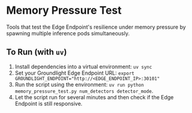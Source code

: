 # Memory Pressure Test
Tools that test the Edge Endpoint's resilience under memory pressure by spawning multiple inference pods simultaneously.

## To Run (with `uv`)
1. Install dependencies into a virtual environment: `uv sync`
1. Set your Groundlight Edge Endpoint URL: `export GROUNDLIGHT_ENDPOINT="http://<EDGE_ENDPOINT_IP>:30101"`
1. Run the script using the environment: `uv run python memory_pressure_test.py num_detectors detector_mode`.
1. Let the script run for several minutes and then check if the Edge Endpoint is still responsive.